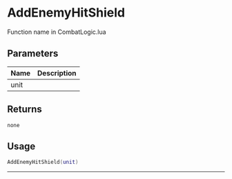 # AddEnemyHitShield

Function name in CombatLogic.lua

## Parameters

| Name | Description |
| ---- | ----------- |
| unit |             |

## Returns

`none`

## Usage

```lua
AddEnemyHitShield(unit)
```

---
